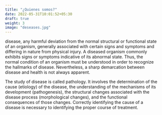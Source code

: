 ```yaml
---
title: "¿Quienes somos?"
date: 2022-05-31T10:01:52+05:30
draft: true
weight: 3
image: "deseases.jpg"
---
```


disease, any harmful deviation from the normal structural or functional state of an organism, generally associated with certain signs and symptoms and differing in nature from physical injury. A diseased organism commonly exhibits signs or symptoms indicative of its abnormal state. Thus, the normal condition of an organism must be understood in order to recognize the hallmarks of disease. Nevertheless, a sharp demarcation between disease and health is not always apparent.

The study of disease is called pathology. It involves the determination of the cause (etiology) of the disease, the understanding of the mechanisms of its development (pathogenesis), the structural changes associated with the disease process (morphological changes), and the functional consequences of those changes. Correctly identifying the cause of a disease is necessary to identifying the proper course of treatment.